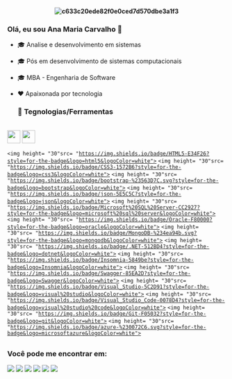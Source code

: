 <h4 align="center">
 
![c633c20ede82f0e0ced7d570dbe3a1f3](https://user-images.githubusercontent.com/70382532/138322189-2db8df52-9dcb-40a0-88a8-c365466bd33d.gif)

### Olá, eu sou Ana Maria Carvalho  👋

- 🎓 Analise e desenvolvimento em sistemas
- 🎓 Pós em desenvolvimento de sistemas computacionais
- 🎓 MBA - Engenharia de Software
- ❤️ Apaixonada por tecnologia


 
  
  ### 🔧 Tegnologias/Ferramentas  
 <div style="display: inline_block"><br>
   <code><img height= "30"src= "https://img.shields.io/badge/C%23-239120?style=for-the-badge&logo=c-sharp&logoColor=white"></code>
   <code><img height= "30"src= "https://img.shields.io/badge/JavaScript-323330?style=for-the-badge&logo=javascript&logoColor=F7DF1E"></code>

   <code><img height= "30"src= "https://img.shields.io/badge/HTML5-E34F26?style=for-the-badge&logo=html5&logoColor=white"></code>
   <code><img height= "30"src= "https://img.shields.io/badge/CSS3-1572B6?style=for-the-badge&logo=css3&logoColor=white"></code>
   <code><img height= "30"src= "https://img.shields.io/badge/bootstrap-%23563D7C.svg?style=for-the-badge&logo=bootstrap&logoColor=white"></code>
   <code><img height= "30"src= "https://img.shields.io/badge/json-5E5C5C?style=for-the-badge&logo=json&logoColor=white"></code>
   <code><img height= "30"src= "https://img.shields.io/badge/Microsoft%20SQL%20Server-CC2927?style=for-the-badge&logo=microsoft%20sql%20server&logoColor=white"></code>
   <code><img height= "30"src= "https://img.shields.io/badge/Oracle-F80000?style=for-the-badge&logo=oracle&logoColor=white"></code>
   <code><img height= "30"src= "https://img.shields.io/badge/MongoDB-%234ea94b.svg?style=for-the-badge&logo=mongodb&logoColor=white"></code>
   <code><img height= "30"src= "https://img.shields.io/badge/.NET-512BD4?style=for-the-badge&logo=dotnet&logoColor=white"></code>
   <code><img height= "30"src= "https://img.shields.io/badge/Insomnia-5849be?style=for-the-badge&logo=Insomnia&logoColor=white"></code>
   <code><img height= "30"src= "https://img.shields.io/badge/Swagger-85EA2D?style=for-the-badge&logo=Swagger&logoColor=white"></code>
   <code><img height= "30"src= "https://img.shields.io/badge/Visual_Studio-5C2D91?style=for-the-badge&logo=visual%20studio&logoColor=white"></code>
   <code><img height= "30"src= "https://img.shields.io/badge/Visual_Studio_Code-0078D4?style=for-the-badge&logo=visual%20studio%20code&logoColor=white"></code>
   <code><img height= "30"src= "https://img.shields.io/badge/Git-F05032?style=for-the-badge&logo=git&logoColor=white"></code> 
   <code><img height= "30"src= "https://img.shields.io/badge/azure-%230072C6.svg?style=for-the-badge&logo=microsoftazure&logoColor=white"></code> 
  
 
 <div>
  
 ##
  
  ### Você pode me encontrar em:
 <div> 
 <a href="https://www.youtube.com/channel/UCM6_DLGfU7tZC_ShFmkiNfQ" target="_blank"><img src="https://img.shields.io/badge/YouTube-FF0000?style=for-the-badge&logo=youtube&logoColor=white" target="_blank"></a>
  <a href="https://www.instagram.com/anamariacar_/" target="_blank"><img src="https://img.shields.io/badge/-Instagram-%23E4405F?style=for-the-badge&logo=instagram&logoColor=white" target="_blank"></a>
 	<a href="https://www.twitch.tv/sousamar_" target="_blank"><img src="https://img.shields.io/badge/Twitch-9146FF?style=for-the-badge&logo=twitch&logoColor=white" target="_blank"></a>  
 <a href="https://discord.gg/4JwMh4c6KP" target="_blank"><img src="https://img.shields.io/badge/Discord-7289DA?style=for-the-badge&logo=discord&logoColor=white" target="_blank"></a> 
  <a href = "mailto:annabertozzi07@gmail.com"><img src="https://img.shields.io/badge/-Gmail-%23333?style=for-the-badge&logo=gmail&logoColor=white" target="_blank"></a>
  <a href="https://www.linkedin.com/in/carvalhoanamaria" target="_blank"><img src="https://img.shields.io/badge/-LinkedIn-%230077B5?style=for-the-badge&logo=linkedin&logoColor=white" target="_blank"></a> 
</div> 
  

